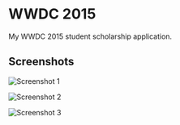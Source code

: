 WWDC 2015
=========

My WWDC 2015 student scholarship application.

Screenshots
-----------

![Screenshot 1](http://i.imgur.com/JDaNHLr.png)

![Screenshot 2](http://i.imgur.com/0qeNxZx.png)

![Screenshot 3](http://i.imgur.com/ODG9ARU.png)